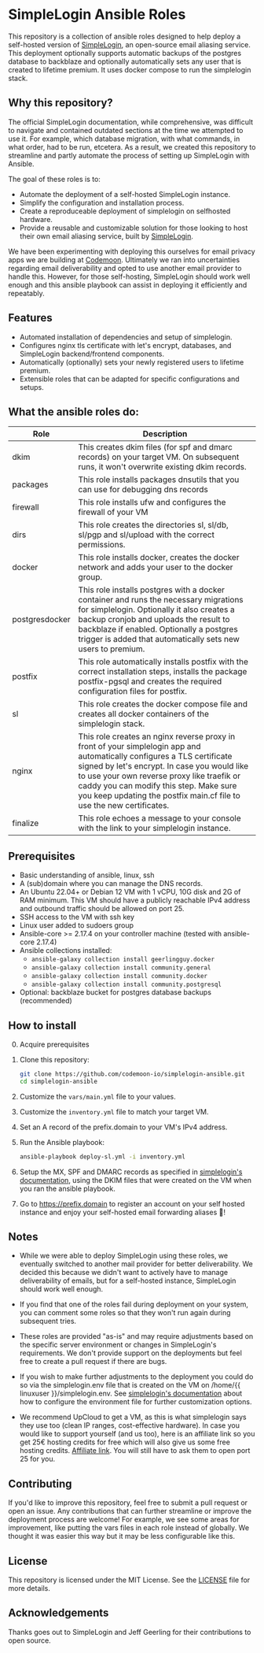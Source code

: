 # SimpleLogin Ansible Roles

This repository is a collection of ansible roles designed to help deploy a self-hosted version of [SimpleLogin](https://simplelogin.io/), an open-source email aliasing service. This deployment optionally supports automatic backups of the postgres database to backblaze and optionally automatically sets any user that is created to lifetime premium. It uses docker compose to run the simplelogin stack.

## Why this repository?

The official SimpleLogin documentation, while comprehensive, was difficult to navigate and contained outdated sections at the time we attempted to use it. For example, which database migration, with what commands, in what order, had to be run, etcetera. As a result, we created this repository to streamline and partly automate the process of setting up SimpleLogin with Ansible.

The goal of these roles is to:
- Automate the deployment of a self-hosted SimpleLogin instance.
- Simplify the configuration and installation process.
- Create a reproduceable deployment of simplelogin on selfhosted hardware.
- Provide a reusable and customizable solution for those looking to host their own email aliasing service, built by [SimpleLogin](https://simplelogin.io/).

We have been experimenting with deploying this ourselves for email privacy apps we are building at [Codemoon](https://codemoon.io/). Ultimately we ran into uncertainties regarding email deliverability and opted to use another email provider to handle this. However, for those self-hosting, SimpleLogin should work well enough and this ansible playbook can assist in deploying it efficiently and repeatably.

## Features
- Automated installation of dependencies and setup of simplelogin.
- Configures nginx tls certificate with let's encrypt, databases, and SimpleLogin backend/frontend components.
- Automatically (optionally) sets your newly registered users to lifetime premium.
- Extensible roles that can be adapted for specific configurations and setups.

## What the ansible roles do:

| Role      | Description |
| ----------- | ----------- |
| dkim      | This creates dkim files (for spf and dmarc records) on your target VM. On subsequent runs, it won't overwrite existing dkim records.       |
| packages   | This role installs packages dnsutils that you can use for debugging dns records |
| firewall | This role installs ufw and configures the firewall of your VM |
| dirs | This role creates the directories sl, sl/db, sl/pgp and sl/upload with the correct permissions. | 
| docker | This role installs docker, creates the docker network and adds your user to the docker group. |
| postgresdocker | This role installs postgres with a docker container and runs the necessary migrations for simplelogin. Optionally it also creates a backup cronjob and uploads the result to backblaze if enabled. Optionally a postgres trigger is added that automatically sets new users to premium. |
| postfix | This role automatically installs postfix with the correct installation steps, installs the package postfix-pgsql and creates the required configuration files for postfix. |
| sl | This role creates the docker compose file and creates all docker containers of the simplelogin stack. |
| nginx | This role creates an nginx reverse proxy in front of your simplelogin app and automatically configures a TLS certificate signed by let's encrypt. In case you would like to use your own reverse proxy like traefik or caddy you can modify this step. Make sure you keep updating the postfix main.cf file to use the new certificates. |
| finalize | This role echoes a message to your console with the link to your simplelogin instance. |

## Prerequisites

- Basic understanding of ansible, linux, ssh
- A (sub)domain where you can manage the DNS records.
- An Ubuntu 22.04+ or Debian 12 VM with 1 vCPU, 10G disk and 2G of RAM minimum. This VM should have a publicly reachable IPv4 address and outbound traffic should be allowed on port 25.
- SSH access to the VM with ssh key
- Linux user added to sudoers group
- Ansible-core >= 2.17.4 on your controller machine (tested with ansible-core 2.17.4)
- Ansible collections installed: 
    - `ansible-galaxy collection install geerlingguy.docker`
    - `ansible-galaxy collection install community.general`
    - `ansible-galaxy collection install community.docker`
    - `ansible-galaxy collection install community.postgresql`
- Optional: backblaze bucket for postgres database backups (recommended)

## How to install

0. Acquire prerequisites

1. Clone this repository:
   ```bash
   git clone https://github.com/codemoon-io/simplelogin-ansible.git
   cd simplelogin-ansible
   ```

2. Customize the `vars/main.yml` file to your values.

3. Customize the `inventory.yml` file to match your target VM.

4. Set an A record of the prefix.domain to your VM's IPv4 address. 

5. Run the Ansible playbook:
   ```bash
   ansible-playbook deploy-sl.yml -i inventory.yml
   ```

6. Setup the MX, SPF and DMARC records as specified in [simplelogin's documentation](https://github.com/simple-login/app?tab=readme-ov-file#dns), using the DKIM files that were created on the VM when you ran the ansible playbook.

7. Go to https://prefix.domain to register an account on your self hosted instance and enjoy your self-hosted email forwarding aliases 🎉! 

## Notes

- While we were able to deploy SimpleLogin using these roles, we eventually switched to another mail provider for better deliverability. We decided this because we didn't want to actively have to manage deliverability of emails, but for a self-hosted instance, SimpleLogin should work well enough.

- If you find that one of the roles fail during deployment on your system, you can comment some roles so that they won't run again during subsequent tries.
  
- These roles are provided "as-is" and may require adjustments based on the specific server environment or changes in SimpleLogin's requirements. We don't provide support on the deployments but feel free to create a pull request if there are bugs.

- If you wish to make further adjustments to the deployment you could do so via the simplelogin.env file that is created on the VM on /home/{{ linuxuser }}/simplelogin.env. See [simplelogin's documentation](https://github.com/simple-login/app/blob/master/example.env) about how to configure the environment file for further customization options.

- We recommend UpCloud to get a VM, as this is what simplelogin says they use too (clean IP ranges, cost-effective hardware). In case you would like to support yourself (and us too), here is an affiliate link so you get 25€ hosting credits for free which will also give us some free hosting credits. [Affiliate link](https://upcloud.com/signup/?promo=2CT92F). You will still have to ask them to open port 25 for you.

## Contributing

If you'd like to improve this repository, feel free to submit a pull request or open an issue. Any contributions that can further streamline or improve the deployment process are welcome! For example, we see some areas for improvement, like putting the vars files in each role instead of globally. We thought it was easier this way but it may be less configurable like this.

## License

This repository is licensed under the MIT License. See the [LICENSE](LICENSE) file for more details.

## Acknowledgements

Thanks goes out to SimpleLogin and Jeff Geerling for their contributions to open source.
